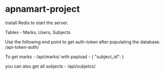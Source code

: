 # apnamart-project

install Redis to start the server. 

Tables - Marks, Users, Subjects

Use the following end point to get auth-token after populating the database. /api-token-auth/

To get marks - /api/marks/ with payload - {
"subject_id": <subjectUUID>
}

you can also get all subjects - /api/subjetcs/

